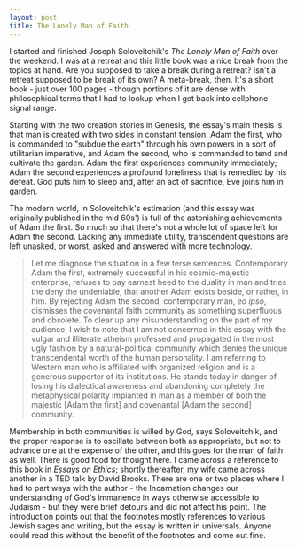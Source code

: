 ```yaml
---
layout: post
title: The Lonely Man of Faith
---
```

I started and finished Joseph Soloveitchik's _The Lonely Man of Faith_ over the
weekend. I was at a retreat and this little book was a nice break from the
topics at hand. Are you supposed to take a break during a retreat? Isn't a
retreat supposed to be break of its own? A meta-break, then. It's a short book -
just over 100 pages - though portions of it are dense with philosophical terms
that I had to lookup when I got back into cellphone signal range.

Starting with the two creation stories in Genesis, the essay's main thesis is
that man is created with two sides in constant tension: Adam the first, who is
commanded to "subdue the earth" through his own powers in a sort of utilitarian
imperative, and Adam the second, who is commanded to tend and cultivate the
garden. Adam the first experiences community immediately; Adam the second
experiences a profound loneliness that is remedied by his defeat. God puts him
to sleep and, after an act of sacrifice, Eve joins him in garden.

The modern world, in Soloveitchik's estimation (and this essay was originally
published in the mid 60s') is full of the astonishing achievements of Adam the
first. So much so that there's not a whole lot of space left for Adam the
second. Lacking any immediate utility, transcendent questions are left unasked,
or worst, asked and  answered with more technology.

>Let me diagnose the situation in a few terse sentences. Contemporary Adam the
first, extremely successful in his cosmic-majestic enterprise, refuses to pay
earnest heed to the duality in man and tries the deny the undeniable, that
another Adam exists beside, or rather, in him. By rejecting Adam the second,
contemporary man, _eo ipso_, dismisses the covenantal faith community as
something superfluous and obsolete. To clear up any misunderstanding on the
part of my audience, I wish to note that I am not concerned in this essay with
the vulgar and illiterate atheism professed and propagated in the most ugly
fashion by a natural-political community which denies the unique transcendental
worth of the human personality. I am referring to Western man who is affiliated
with organized religion and is a generous supporter of its institutions. He
stands today in danger of losing his dialectical awareness and abandoning
completely the metaphysical polarity implanted in man as a member of both the
majestic [Adam the first] and covenantal [Adam the second] community.

Membership in both communities is willed by God, says Soloveitchik, and the
proper response is to oscillate between both as appropriate, but not to advance
one at the expense of the other, and this goes for the man of faith as well.
There is good food for thought here. I came across a reference to this book in
_Essays on Ethics_; shortly thereafter, my wife came across another in a TED
talk by David Brooks. There are one or two places where I had to part ways 
with the author - the Incarnation changes our understanding of God's immanence in
ways otherwise accessible to Judaism - but they were brief detours and did not
affect his point. The introduction points out that the footnotes mostly
references to various Jewish sages and writing, but the essay is written in
universals. Anyone could read this without the benefit of the footnotes and come
out fine.

